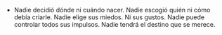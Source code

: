 - Nadie decidió dónde ni cuándo nacer.
  Nadie escogió quién ni cómo debía criarle.
  Nadie elige sus miedos. Ni sus gustos.
  Nadie puede controlar todos sus impulsos.
  Nadie tendrá el destino que se merece.